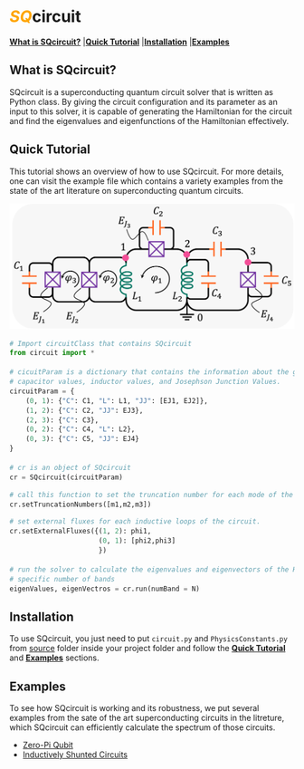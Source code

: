 # <span style="color:Orange">*SQ*</span>circuit
[**What is SQcircuit?**](#What-is-SQcircuit?)
|[**Quick Tutorial**](#Quick-Tutorial)
|[**Installation**](#Installation)
|[**Examples**](#Examples)

## What is SQcircuit?

SQcircuit is a superconducting quantum circuit solver that is written as Python class. By giving the circuit configuration and its parameter as an input to this solver, it is capable of generating the Hamiltonian for the circuit and find the eigenvalues and eigenfunctions of the Hamiltonian effectively.


## Quick Tutorial

This tutorial shows an overview of how to use SQcircuit. For more details, one can visit the example file which contains a variety examples from the state of the art literature on superconducting quantum circuits.

<p align="center">
<img src = pics/README_Pic1.png width= "550px" />
</p>


```python
# Import circuitClass that contains SQcircuit
from circuit import *

# cicuitParam is a dictionary that contains the information about the graph structure,
# capacitor values, inductor values, and Josephson Junction Values.
circuitParam = {
    (0, 1): {"C": C1, "L": L1, "JJ": [EJ1, EJ2]},
    (1, 2): {"C": C2, "JJ": EJ3},
    (2, 3): {"C": C3},
    (0, 2): {"C": C4, "L": L2},
    (0, 3): {"C": C5, "JJ": EJ4}
}

# cr is an object of SQcircuit
cr = SQcircuit(circuitParam)
```


```python
# call this function to set the truncation number for each mode of the circuit. 
cr.setTruncationNumbers([m1,m2,m3])
```

```python
# set external fluxes for each inductive loops of the circuit.
cr.setExternalFluxes({(1, 2): phi1,
                      (0, 1): [phi2,phi3]
                      })

# run the solver to calculate the eigenvalues and eigenvectors of the Hamiltonian for 
# specific number of bands
eigenValues, eigenVectros = cr.run(numBand = N)
```


## Installation
To use SQcircuit, you just need to put `circuit.py` and `PhysicsConstants.py` from [source](https://github.com/taha1373/SQcircuit/tree/master/source) folder inside your project folder and follow the [**Quick Tutorial**](#Quick-Tutorial) and [**Examples**](#Examples) sections.

## Examples

To see how SQcircuit is working and its robustness, we put several examples from the sate of the art superconducting circuits in the litreture, which SQcircuit can efficiently calculate the spectrum of those circuits.

* [Zero-Pi Qubit](https://github.com/stanfordLINQS/Qcircuit/blob/main/examples/zeroPiQubit.ipynb)
* [Inductively Shunted Circuits](https://github.com/stanfordLINQS/Qcircuit/blob/main/examples/inductivelyShunted.ipynb)


